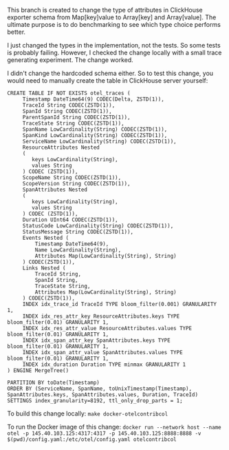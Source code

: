 This branch is created to change the type of attributes in ClickHouse exporter schema from Map[key]value to Array[key] and Array[value]. The ultimate purpose is to do benchmarking to see which type choice performs better.

I just changed the types in the implementation, not the tests. So some tests is probably failing. However, I checked the change locally with a small trace generating experiment. The change worked.

I didn't change the hardcoded schema either. So to test this change, you would need to manually create the table in ClickHouse server yourself:
```
CREATE TABLE IF NOT EXISTS otel_traces (
     Timestamp DateTime64(9) CODEC(Delta, ZSTD(1)),
     TraceId String CODEC(ZSTD(1)),
     SpanId String CODEC(ZSTD(1)),
     ParentSpanId String CODEC(ZSTD(1)),
     TraceState String CODEC(ZSTD(1)),
     SpanName LowCardinality(String) CODEC(ZSTD(1)),
     SpanKind LowCardinality(String) CODEC(ZSTD(1)),
     ServiceName LowCardinality(String) CODEC(ZSTD(1)),
     ResourceAttributes Nested
     (
        keys LowCardinality(String),
        values String
     ) CODEC (ZSTD(1)),
     ScopeName String CODEC(ZSTD(1)),
     ScopeVersion String CODEC(ZSTD(1)),
     SpanAttributes Nested
     (
        keys LowCardinality(String),
        values String
     ) CODEC (ZSTD(1)),
     Duration UInt64 CODEC(ZSTD(1)),
     StatusCode LowCardinality(String) CODEC(ZSTD(1)),
     StatusMessage String CODEC(ZSTD(1)),
     Events Nested (
         Timestamp DateTime64(9),
         Name LowCardinality(String),
         Attributes Map(LowCardinality(String), String)
     ) CODEC(ZSTD(1)),
     Links Nested (
         TraceId String,
         SpanId String,
         TraceState String,
         Attributes Map(LowCardinality(String), String)
     ) CODEC(ZSTD(1)),
     INDEX idx_trace_id TraceId TYPE bloom_filter(0.001) GRANULARITY 1,
     INDEX idx_res_attr_key ResourceAttributes.keys TYPE bloom_filter(0.01) GRANULARITY 1,
     INDEX idx_res_attr_value ResourceAttributes.values TYPE bloom_filter(0.01) GRANULARITY 1,
     INDEX idx_span_attr_key SpanAttributes.keys TYPE bloom_filter(0.01) GRANULARITY 1,
     INDEX idx_span_attr_value SpanAttributes.values TYPE bloom_filter(0.01) GRANULARITY 1,
     INDEX idx_duration Duration TYPE minmax GRANULARITY 1
) ENGINE MergeTree()

PARTITION BY toDate(Timestamp)
ORDER BY (ServiceName, SpanName, toUnixTimestamp(Timestamp), SpanAttributes.keys, SpanAttributes.values, Duration, TraceId)
SETTINGS index_granularity=8192, ttl_only_drop_parts = 1;
```

To build this change locally:
`make docker-otelcontribcol`

To run the Docker image of this change:
`docker run --network host --name otel -p 145.40.103.125:4317:4317 -p 145.40.103.125:8888:8888 -v $(pwd)/config.yaml:/etc/otel/config.yaml otelcontribcol`
